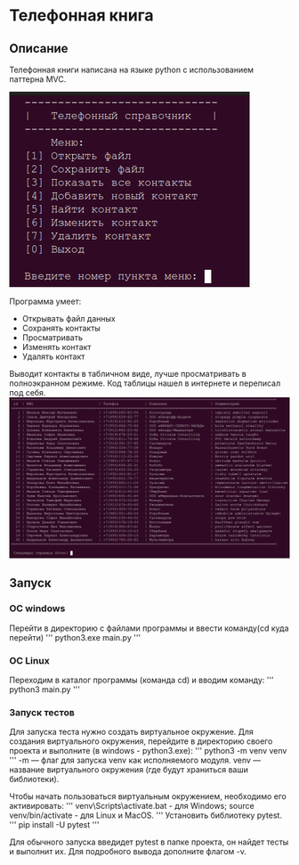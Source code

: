 # Телефонная книга

## Описание
Телефонная книги написана на языке python с использованием паттерна MVC. 

![Меню телефонной книги](tel_book_mvc.png)

Программа умеет:
- Открывать файл данных
- Сохранять контакты
- Просматривать
- Изменять контакт
- Удалять контакт

Выводит контакты в табличном виде, лучше просматривать в полноэкранном режиме. Код таблицы нашел в интернете и переписал под себя.
![Сама таблица](table_mvc.png)

## Запуск
### ОС windows
Перейти в директорию с файлами программы и ввести команду(cd куда перейти)
'''
python3.exe main.py
'''

### ОС Linux
Переходим в каталог программы (команда cd) и вводим команду:
'''
python3 main.py
'''

### Запуск тестов
Для запуска теста нужно создать виртуальное окружение.
Для создания виртуального окружения, перейдите в директорию своего проекта и выполните (в windows - python3.exe):
'''
python3 -m venv venv
'''
-m — флаг для запуска venv как исполняемого модуля.
venv — название виртуального окружения (где будут храниться ваши библиотеки).

Чтобы начать пользоваться виртуальным окружением, необходимо его активировать:
'''
venv\Scripts\activate.bat - для Windows;
source venv/bin/activate - для Linux и MacOS.
'''
Установить библиотеку pytest.
'''
pip install -U pytest
'''

Для обычного запуска введидет pytest в папке проекта, он найдет тесты и выполнит их. Для подробного вывода дополните флагом -v.

 
